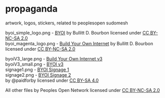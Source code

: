 # propaganda
artwork, logos, stickers, related to peoplesopen sudomesh

byoi_simple_logo.png - [BYOI](https://raw.githubusercontent.com/sudomesh/propaganda/master/stickers/byoi_simple_logo.png) by Bullitt D. Bourbon licensed under [CC BY-NC-SA 2.0](https://creativecommons.org/licenses/by-nc-sa/2.0/)  
byoi_magenta_logo.png - [Build Your Own Internet](https://raw.githubusercontent.com/sudomesh/propaganda/master/stickers/byoi_magenta_logo.png) by Bullitt D. Bourbon licensed under [CC BY-NC-SA 2.0](https://creativecommons.org/licenses/by-nc-sa/2.0/)   

byoiV3_large.png - [Build Your Own Internet v3](https://raw.githubusercontent.com/sudomesh/propaganda/master/stickers/byoiV3_large.png)   
byoiV3_small.png - [BYOI v3](https://raw.githubusercontent.com/sudomesh/propaganda/master/stickers/byoiV3_small.png)   
signage1.png - [BYOI Signage 1](https://raw.githubusercontent.com/sudomesh/propaganda/master/signage/signage1.png)   
signage2.png - [BYOI Signage 2](https://raw.githubusercontent.com/sudomesh/propaganda/master/signage/signage2.png)   
by @paidforby licensed under [CC BY-SA 4.0](https://creativecommons.org/licenses/by-sa/4.0/)   

All other files by Peoples Open Network licensed under [CC BY-NC-SA 2.0](https://creativecommons.org/licenses/by-nc-sa/2.0/)   
